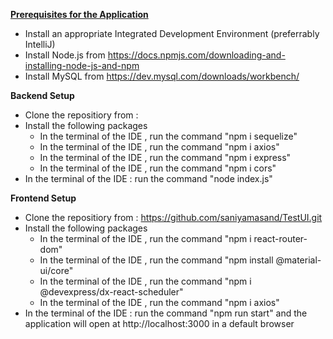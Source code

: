 

<b><u>Prerequisites for the Application </u></b>
- Install an appropriate Integrated Development Environment (preferrably IntelliJ)
- Install Node.js from https://docs.npmjs.com/downloading-and-installing-node-js-and-npm
- Install MySQL from https://dev.mysql.com/downloads/workbench/


<b> Backend Setup </b>
- Clone the repositiory from : 
- Install the following packages    
    - In the terminal of the IDE , run the command "npm i sequelize"
    - In the terminal of the IDE , run the command "npm i axios"
    - In the terminal of the IDE , run the command "npm i express"
    - In the terminal of the IDE , run the command "npm i cors"
- In the terminal of the IDE : run the command "node index.js"


<b> Frontend Setup </b>
- Clone the repositiory from : https://github.com/saniyamasand/TestUI.git 
-  Install the following packages    
    - In the terminal of the IDE , run the command "npm i react-router-dom"
    - In the terminal of the IDE , run the command "npm install @material-ui/core"
    - In the terminal of the IDE , run the command "npm i @devexpress/dx-react-scheduler"
    - In the terminal of the IDE , run the command "npm i axios"
- In the terminal of the IDE : run the command "npm run start" and the application will open at http://localhost:3000 in a default browser 


